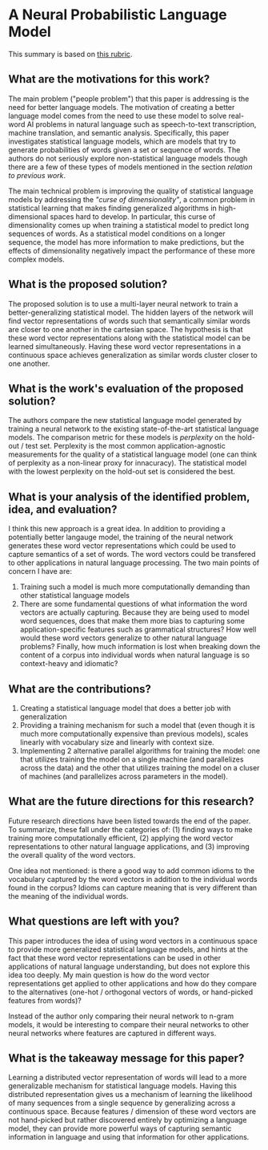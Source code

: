 # A Neural Probabilistic Language Model

This summary is based on [this rubric](https://cseweb.ucsd.edu/~wgg/CSE210/howtoread.html).

## What are the motivations for this work?

The main problem ("people problem") that this paper is addressing is the need for better language models. The
motivation of creating a better language model comes from the need to use these model to solve real-word AI problems
in natural language such as speech-to-text transcription, machine translation, and semantic analysis. Specifically, this
paper investigates statistical language models, which are models that try to generate probabilities of words given
a set or sequence of words. The authors do not seriously explore non-statistical language models though there are a few
of these types of models mentioned in the section _relation to previous work_.

The main technical problem
is improving the quality of statistical language models by addressing the _"curse of dimensionality"_, a common problem
in statistical learning that makes finding generalized algorithms in high-dimensional spaces hard to develop. In particular,
this curse of dimensionality comes up when training a statistical model to predict long sequences of words. As a statistical
model conditions on a longer sequence, the model has more information to make predictions, but the effects of
dimensionality negatively impact the performance of these more complex models.

## What is the proposed solution?

The proposed solution is to use a multi-layer neural network to train a better-generalizing statistical model. The hidden
layers of the network will find vector representations of words such that semantically similar words are closer to one
another in the cartesian space. The hypothesis is that these word vector representations along with the statistical
model can be learned simultaneously. Having these word vector representations in a continuous space achieves generalization
as similar words cluster closer to one another.

## What is the work's evaluation of the proposed solution?

The authors compare the new statistical language model generated by training a neural network to the existing state-of-the-art
statistical language models. The comparison metric for these models is _perplexity_ on the hold-out / test set. Perplexity is the most
common application-agnostic measurements for the quality of a statistical language model (one can think of perplexity as a
non-linear proxy for innacuracy). The statistical model with the lowest perplexity on the hold-out set is considered the best.

## What is your analysis of the identified problem, idea, and evaluation?

I think this new approach is a great idea. In addition to providing a potentially better langauge model, the training
of the neural network generates these word vector representations which could be used to capture semantics of a set of
words. The word vectors could be transfered to other applications in natural language processing. The two main points of
concern I have are:

1. Training such a model is much more computationally demanding than other statistical language models
2. There are some fundamental questions of what information the word vectors are actually capturing. Because they are
   being used to model word sequences, does that make them more bias to capturing some application-specific
   features such as grammatical structures? How well would these word vectors generalize to other natural language problems?
   Finally, how much information is lost when breaking down the content of a corpus into individual words when natural
   language is so context-heavy and idiomatic?

## What are the contributions?

1. Creating a statistical language model that does a better job with generalization
2. Providing a training mechanism for such a model that (even though it is much more computationally expensive than previous
   models), scales linearly with vocabulary size and linearly with context size.
3. Implementing 2 alternative parallel algorithms for training the model: one that utilizes training the model on a single
   machine (and parallelizes across the data) and the other that utilizes training the model on a cluser of machines (and
   parallelizes across parameters in the model).

## What are the future directions for this research?

Future research directions have been listed towards the end of the paper. To summarize, these fall under the categories of:
(1) finding ways to make training more computationally efficient, (2) applying the word vector representations to other
natural language applications, and (3) improving the overall quality of the word vectors.

One idea not mentioned:
is there a good way to add common idioms to the vocabulary captured by the word vectors in addition to the individual
words found in the corpus? Idioms can capture meaning that is very different than the meaning of the individual words.

## What questions are left with you?

This paper introduces the idea of using word vectors in a continuous space to provide more generalized statistical language
models, and hints at the fact that these word vector representations can be used in other applications of natural language
understanding, but does not explore this idea too deeply. My main question is how do the word vector representations get
applied to other applications and how do they compare to the alternatives (one-hot / orthogonal vectors of words, or
hand-picked features from words)?

Instead of the author only comparing their neural network to n-gram models, it would be interesting to compare their
neural networks to other neural networks where features are captured in different ways.

## What is the takeaway message for this paper?

Learning a distributed vector representation of words will lead to a more generalizable mechanism for
statistical language models. Having this distributed representation gives us a mechanism of learning the likelihood of many
sequences from a single sequence by generalizing across a continuous space. Because features / dimension of these word vectors are
not hand-picked but rather discovered entirely by optimizing a language model, they can provide more powerful ways of capturing
semantic information in language and using that information for other applications.
